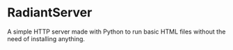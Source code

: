 # RadiantServer
A simple HTTP server made with Python to run basic HTML files without the need of installing anything.
